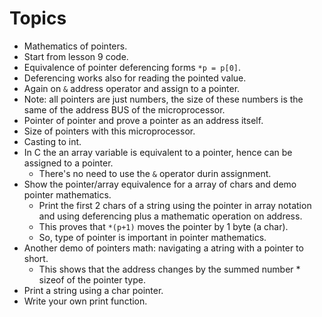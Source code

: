 # Topics

* Mathematics of pointers.
* Start from lesson 9 code.
* Equivalence of pointer deferencing forms `*p = p[0]`.
* Deferencing works also for reading the pointed value.
* Again on `&` address operator and assign to a pointer.
* Note: all pointers are just numbers, the size of these numbers is the same
of the address BUS of the microprocessor.
* Pointer of pointer and prove a pointer as an address itself.
* Size of pointers with this microprocessor.
* Casting to int.
* In C the an array variable is equivalent to a pointer, hence can be assigned to a pointer.
  * There's no need to use the `&` operator durin assignment.
* Show the pointer/array equivalence for a array of chars and demo pointer mathematics.
  * Print the first 2 chars of a string using the pointer in array notation and using
deferencing plus a mathematic operation on address.
  * This proves that `*(p+1)` moves the pointer by 1 byte (a char).
  * So, type of pointer is important in pointer mathematics.
* Another demo of pointers math: navigating a atring with a pointer to short.
  * This shows that the address changes by the summed number * sizeof of the pointer type.
* Print a string using a char pointer.
* Write your own print function.
